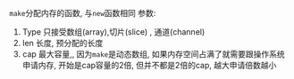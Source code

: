 
`make`分配内存的函数, 与`new`函数相同
参数:
1. Type 只接受数组(array),切片(slice) , 通道(channel)
2. len 长度, 预分配的长度
3. cap 最大容量,, 因为`make`是动态数组, 如果内存空间占满了就需要跟操作系统申请内存, 开始是cap容量的2倍, 但并不都是2倍的cap, 越大申请倍数越小